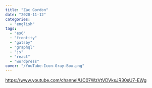 ```yaml
---
title: "Zac Gordon"
date: "2020-11-12"
categories:
  - "english"
tags:
  - "es6"
  - "frontity"
  - "gatsby"
  - "graphql"
  - "js"
  - "react"
  - "wordpress"
cover: "/YouTube-Icon-Gray-Box.png"
---
```


https://www.youtube.com/channel/UC07WzVtVDVksJR30sU7-EWg
